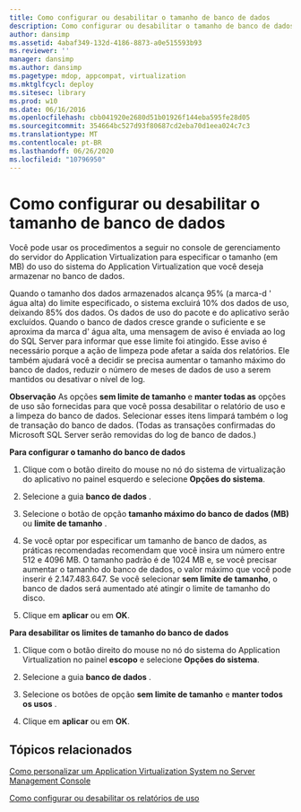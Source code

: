 ```yaml
---
title: Como configurar ou desabilitar o tamanho de banco de dados
description: Como configurar ou desabilitar o tamanho de banco de dados
author: dansimp
ms.assetid: 4abaf349-132d-4186-8873-a0e515593b93
ms.reviewer: ''
manager: dansimp
ms.author: dansimp
ms.pagetype: mdop, appcompat, virtualization
ms.mktglfcycl: deploy
ms.sitesec: library
ms.prod: w10
ms.date: 06/16/2016
ms.openlocfilehash: cbb041920e2680d51b01926f144eba595fe28d05
ms.sourcegitcommit: 354664bc527d93f80687cd2eba70d1eea024c7c3
ms.translationtype: MT
ms.contentlocale: pt-BR
ms.lasthandoff: 06/26/2020
ms.locfileid: "10796950"
---
```

# Como configurar ou desabilitar o tamanho de banco de dados


Você pode usar os procedimentos a seguir no console de gerenciamento do servidor do Application Virtualization para especificar o tamanho (em MB) do uso do sistema do Application Virtualization que você deseja armazenar no banco de dados.

Quando o tamanho dos dados armazenados alcança 95% (a marca-d ' água alta) do limite especificado, o sistema excluirá 10% dos dados de uso, deixando 85% dos dados. Os dados de uso do pacote e do aplicativo serão excluídos. Quando o banco de dados cresce grande o suficiente e se aproxima da marca d' água alta, uma mensagem de aviso é enviada ao log do SQL Server para informar que esse limite foi atingido. Esse aviso é necessário porque a ação de limpeza pode afetar a saída dos relatórios. Ele também ajudará você a decidir se precisa aumentar o tamanho máximo do banco de dados, reduzir o número de meses de dados de uso a serem mantidos ou desativar o nível de log.

**Observação**  As opções **sem limite de tamanho** e **manter todas as** opções de uso são fornecidas para que você possa desabilitar o relatório de uso e a limpeza do banco de dados. Selecionar esses itens limpará também o log de transação do banco de dados. (Todas as transações confirmadas do Microsoft SQL Server serão removidas do log de banco de dados.)

 

**Para configurar o tamanho do banco de dados**

1.  Clique com o botão direito do mouse no nó do sistema de virtualização do aplicativo no painel esquerdo e selecione **Opções do sistema**.

2.  Selecione a guia **banco de dados** .

3.  Selecione o botão de opção **tamanho máximo do banco de dados (MB)** ou **limite de tamanho** .

4.  Se você optar por especificar um tamanho de banco de dados, as práticas recomendadas recomendam que você insira um número entre 512 e 4096 MB. O tamanho padrão é de 1024 MB e, se você precisar aumentar o tamanho do banco de dados, o valor máximo que você pode inserir é 2.147.483.647. Se você selecionar **sem limite de tamanho**, o banco de dados será aumentado até atingir o limite de tamanho do disco.

5.  Clique em **aplicar** ou em **OK**.

**Para desabilitar os limites de tamanho do banco de dados**

1.  Clique com o botão direito do mouse no nó do sistema do Application Virtualization no painel **escopo** e selecione **Opções do sistema**.

2.  Selecione a guia **banco de dados** .

3.  Selecione os botões de opção **sem limite de tamanho** e **manter todos os usos** .

4.  Clique em **aplicar** ou em **OK**.

## Tópicos relacionados


[Como personalizar um Application Virtualization System no Server Management Console](how-to-customize-an-application-virtualization-system-in-the-server-management-console.md)

[Como configurar ou desabilitar os relatórios de uso](how-to-set-up-or-disable-usage-reporting.md)

 

 





